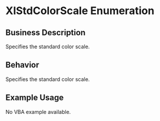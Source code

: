 # XlStdColorScale Enumeration

## Business Description
Specifies the standard color scale.

## Behavior
Specifies the standard color scale.

## Example Usage
No VBA example available.